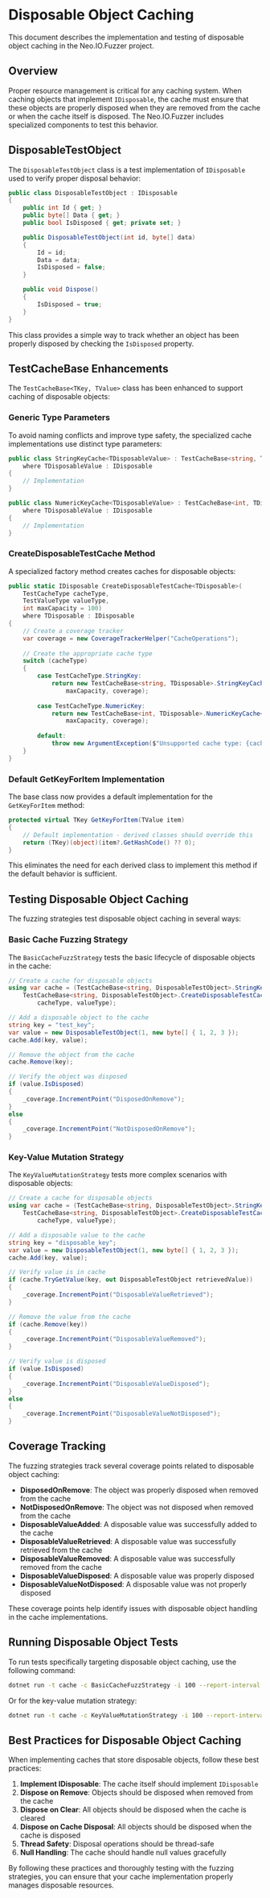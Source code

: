 # Disposable Object Caching

This document describes the implementation and testing of disposable object caching in the Neo.IO.Fuzzer project.

## Overview

Proper resource management is critical for any caching system. When caching objects that implement `IDisposable`, the cache must ensure that these objects are properly disposed when they are removed from the cache or when the cache itself is disposed. The Neo.IO.Fuzzer includes specialized components to test this behavior.

## DisposableTestObject

The `DisposableTestObject` class is a test implementation of `IDisposable` used to verify proper disposal behavior:

```csharp
public class DisposableTestObject : IDisposable
{
    public int Id { get; }
    public byte[] Data { get; }
    public bool IsDisposed { get; private set; }

    public DisposableTestObject(int id, byte[] data)
    {
        Id = id;
        Data = data;
        IsDisposed = false;
    }

    public void Dispose()
    {
        IsDisposed = true;
    }
}
```

This class provides a simple way to track whether an object has been properly disposed by checking the `IsDisposed` property.

## TestCacheBase Enhancements

The `TestCacheBase<TKey, TValue>` class has been enhanced to support caching of disposable objects:

### Generic Type Parameters

To avoid naming conflicts and improve type safety, the specialized cache implementations use distinct type parameters:

```csharp
public class StringKeyCache<TDisposableValue> : TestCacheBase<string, TDisposableValue> 
    where TDisposableValue : IDisposable
{
    // Implementation
}

public class NumericKeyCache<TDisposableValue> : TestCacheBase<int, TDisposableValue> 
    where TDisposableValue : IDisposable
{
    // Implementation
}
```

### CreateDisposableTestCache Method

A specialized factory method creates caches for disposable objects:

```csharp
public static IDisposable CreateDisposableTestCache<TDisposable>(
    TestCacheType cacheType, 
    TestValueType valueType, 
    int maxCapacity = 100) 
    where TDisposable : IDisposable
{
    // Create a coverage tracker
    var coverage = new CoverageTrackerHelper("CacheOperations");
    
    // Create the appropriate cache type
    switch (cacheType)
    {
        case TestCacheType.StringKey:
            return new TestCacheBase<string, TDisposable>.StringKeyCache<TDisposable>(
                maxCapacity, coverage);
            
        case TestCacheType.NumericKey:
            return new TestCacheBase<int, TDisposable>.NumericKeyCache<TDisposable>(
                maxCapacity, coverage);
            
        default:
            throw new ArgumentException($"Unsupported cache type: {cacheType}");
    }
}
```

### Default GetKeyForItem Implementation

The base class now provides a default implementation for the `GetKeyForItem` method:

```csharp
protected virtual TKey GetKeyForItem(TValue item)
{
    // Default implementation - derived classes should override this
    return (TKey)(object)(item?.GetHashCode() ?? 0);
}
```

This eliminates the need for each derived class to implement this method if the default behavior is sufficient.

## Testing Disposable Object Caching

The fuzzing strategies test disposable object caching in several ways:

### Basic Cache Fuzzing Strategy

The `BasicCacheFuzzStrategy` tests the basic lifecycle of disposable objects in the cache:

```csharp
// Create a cache for disposable objects
using var cache = (TestCacheBase<string, DisposableTestObject>.StringKeyCache<DisposableTestObject>)
    TestCacheBase<string, DisposableTestObject>.CreateDisposableTestCache<DisposableTestObject>(
        cacheType, valueType);

// Add a disposable object to the cache
string key = "test_key";
var value = new DisposableTestObject(1, new byte[] { 1, 2, 3 });
cache.Add(key, value);

// Remove the object from the cache
cache.Remove(key);

// Verify the object was disposed
if (value.IsDisposed)
{
    _coverage.IncrementPoint("DisposedOnRemove");
}
else
{
    _coverage.IncrementPoint("NotDisposedOnRemove");
}
```

### Key-Value Mutation Strategy

The `KeyValueMutationStrategy` tests more complex scenarios with disposable objects:

```csharp
// Create a cache for disposable objects
using var cache = (TestCacheBase<string, DisposableTestObject>.StringKeyCache<DisposableTestObject>)
    TestCacheBase<string, DisposableTestObject>.CreateDisposableTestCache<DisposableTestObject>(
        cacheType, valueType);

// Add a disposable value to the cache
string key = "disposable_key";
var value = new DisposableTestObject(1, new byte[] { 1, 2, 3 });
cache.Add(key, value);

// Verify value is in cache
if (cache.TryGetValue(key, out DisposableTestObject retrievedValue))
{
    _coverage.IncrementPoint("DisposableValueRetrieved");
}

// Remove the value from the cache
if (cache.Remove(key))
{
    _coverage.IncrementPoint("DisposableValueRemoved");
}

// Verify value is disposed
if (value.IsDisposed)
{
    _coverage.IncrementPoint("DisposableValueDisposed");
}
else
{
    _coverage.IncrementPoint("DisposableValueNotDisposed");
}
```

## Coverage Tracking

The fuzzing strategies track several coverage points related to disposable object caching:

- **DisposedOnRemove**: The object was properly disposed when removed from the cache
- **NotDisposedOnRemove**: The object was not disposed when removed from the cache
- **DisposableValueAdded**: A disposable value was successfully added to the cache
- **DisposableValueRetrieved**: A disposable value was successfully retrieved from the cache
- **DisposableValueRemoved**: A disposable value was successfully removed from the cache
- **DisposableValueDisposed**: A disposable value was properly disposed
- **DisposableValueNotDisposed**: A disposable value was not properly disposed

These coverage points help identify issues with disposable object handling in the cache implementations.

## Running Disposable Object Tests

To run tests specifically targeting disposable object caching, use the following command:

```bash
dotnet run -t cache -c BasicCacheFuzzStrategy -i 100 --report-interval 10
```

Or for the key-value mutation strategy:

```bash
dotnet run -t cache -c KeyValueMutationStrategy -i 100 --report-interval 10
```

## Best Practices for Disposable Object Caching

When implementing caches that store disposable objects, follow these best practices:

1. **Implement IDisposable**: The cache itself should implement `IDisposable`
2. **Dispose on Remove**: Objects should be disposed when removed from the cache
3. **Dispose on Clear**: All objects should be disposed when the cache is cleared
4. **Dispose on Cache Disposal**: All objects should be disposed when the cache is disposed
5. **Thread Safety**: Disposal operations should be thread-safe
6. **Null Handling**: The cache should handle null values gracefully

By following these practices and thoroughly testing with the fuzzing strategies, you can ensure that your cache implementation properly manages disposable resources.
